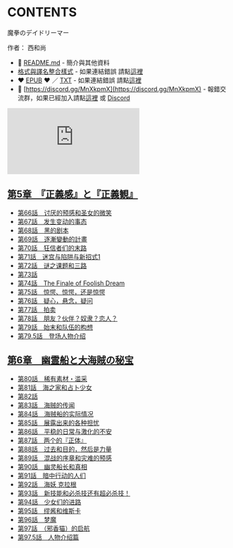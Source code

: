 # CONTENTS

魔拳のデイドリーマー  

作者： 西和尚  



- :closed_book: [README.md](README.md) - 簡介與其他資料
- [格式與譯名整合樣式](https://github.com/bluelovers/node-novel/blob/master/lib/locales/%E9%AD%94%E6%8B%B3%E3%81%AE%E3%83%87%E3%82%A4%E3%83%89%E3%83%AA%E3%83%BC%E3%83%9E%E3%83%BC.ts) - 如果連結錯誤 請點[這裡](https://github.com/bluelovers/node-novel/blob/master/lib/locales/)
-  :heart: [EPUB](https://gitlab.com/demonovel/epub-txt/blob/master/user/%E9%AD%94%E6%8B%B3%E3%81%AE%E3%83%87%E3%82%A4%E3%83%89%E3%83%AA%E3%83%BC%E3%83%9E%E3%83%BC.epub) :heart:  ／ [TXT](https://gitlab.com/demonovel/epub-txt/blob/master/user/out/%E9%AD%94%E6%8B%B3%E3%81%AE%E3%83%87%E3%82%A4%E3%83%89%E3%83%AA%E3%83%BC%E3%83%9E%E3%83%BC.out.txt) - 如果連結錯誤 請點[這裡](https://gitlab.com/demonovel/epub-txt/blob/master/user/)
- :mega: [https://discord.gg/MnXkpmX](https://discord.gg/MnXkpmX) - 報錯交流群，如果已經加入請點[這裡](https://discordapp.com/channels/467794087769014273/467794088285175809) 或 [Discord](https://discordapp.com/channels/@me)


![導航目錄](https://chart.apis.google.com/chart?cht=qr&chs=150x150&chl=https://gitlab.com/novel-group/txt-source/blob/master/user/魔拳のデイドリーマー/導航目錄.md "導航目錄")




## [第5章　『正義感』と『正義観』](%E7%AC%AC5%E7%AB%A0%E3%80%80%E3%80%8E%E6%AD%A3%E7%BE%A9%E6%84%9F%E3%80%8F%E3%81%A8%E3%80%8E%E6%AD%A3%E7%BE%A9%E8%A6%B3%E3%80%8F)

- [第66話　讨厌的预感和圣女的微笑](%E7%AC%AC5%E7%AB%A0%E3%80%80%E3%80%8E%E6%AD%A3%E7%BE%A9%E6%84%9F%E3%80%8F%E3%81%A8%E3%80%8E%E6%AD%A3%E7%BE%A9%E8%A6%B3%E3%80%8F/00680_%E7%AC%AC66%E8%A9%B1%E3%80%80%E8%AE%A8%E5%8E%8C%E7%9A%84%E9%A2%84%E6%84%9F%E5%92%8C%E5%9C%A3%E5%A5%B3%E7%9A%84%E5%BE%AE%E7%AC%91.txt)
- [第67話　发生变动的事态](%E7%AC%AC5%E7%AB%A0%E3%80%80%E3%80%8E%E6%AD%A3%E7%BE%A9%E6%84%9F%E3%80%8F%E3%81%A8%E3%80%8E%E6%AD%A3%E7%BE%A9%E8%A6%B3%E3%80%8F/00700_%E7%AC%AC67%E8%A9%B1%E3%80%80%E5%8F%91%E7%94%9F%E5%8F%98%E5%8A%A8%E7%9A%84%E4%BA%8B%E6%80%81.txt)
- [第68話　黑的剧本](%E7%AC%AC5%E7%AB%A0%E3%80%80%E3%80%8E%E6%AD%A3%E7%BE%A9%E6%84%9F%E3%80%8F%E3%81%A8%E3%80%8E%E6%AD%A3%E7%BE%A9%E8%A6%B3%E3%80%8F/00720_%E7%AC%AC68%E8%A9%B1%E3%80%80%E9%BB%91%E7%9A%84%E5%89%A7%E6%9C%AC.txt)
- [第69話　逐漸變動的計畫](%E7%AC%AC5%E7%AB%A0%E3%80%80%E3%80%8E%E6%AD%A3%E7%BE%A9%E6%84%9F%E3%80%8F%E3%81%A8%E3%80%8E%E6%AD%A3%E7%BE%A9%E8%A6%B3%E3%80%8F/00740_%E7%AC%AC69%E8%A9%B1%E3%80%80%E9%80%90%E6%BC%B8%E8%AE%8A%E5%8B%95%E7%9A%84%E8%A8%88%E7%95%AB.txt)
- [第70話　狂信者们的末路](%E7%AC%AC5%E7%AB%A0%E3%80%80%E3%80%8E%E6%AD%A3%E7%BE%A9%E6%84%9F%E3%80%8F%E3%81%A8%E3%80%8E%E6%AD%A3%E7%BE%A9%E8%A6%B3%E3%80%8F/00750_%E7%AC%AC70%E8%A9%B1%E3%80%80%E7%8B%82%E4%BF%A1%E8%80%85%E4%BB%AC%E7%9A%84%E6%9C%AB%E8%B7%AF.txt)
- [第71話　迷宫与陷阱与新招式1](%E7%AC%AC5%E7%AB%A0%E3%80%80%E3%80%8E%E6%AD%A3%E7%BE%A9%E6%84%9F%E3%80%8F%E3%81%A8%E3%80%8E%E6%AD%A3%E7%BE%A9%E8%A6%B3%E3%80%8F/00770_%E7%AC%AC71%E8%A9%B1%E3%80%80%E8%BF%B7%E5%AE%AB%E4%B8%8E%E9%99%B7%E9%98%B1%E4%B8%8E%E6%96%B0%E6%8B%9B%E5%BC%8F1.txt)
- [第72話　谜之课题和三路](%E7%AC%AC5%E7%AB%A0%E3%80%80%E3%80%8E%E6%AD%A3%E7%BE%A9%E6%84%9F%E3%80%8F%E3%81%A8%E3%80%8E%E6%AD%A3%E7%BE%A9%E8%A6%B3%E3%80%8F/00790_%E7%AC%AC72%E8%A9%B1%E3%80%80%E8%B0%9C%E4%B9%8B%E8%AF%BE%E9%A2%98%E5%92%8C%E4%B8%89%E8%B7%AF.txt)
- [第73話](%E7%AC%AC5%E7%AB%A0%E3%80%80%E3%80%8E%E6%AD%A3%E7%BE%A9%E6%84%9F%E3%80%8F%E3%81%A8%E3%80%8E%E6%AD%A3%E7%BE%A9%E8%A6%B3%E3%80%8F/00800_%E7%AC%AC73%E8%A9%B1.txt)
- [第74話　The Finale of Foolish Dream](%E7%AC%AC5%E7%AB%A0%E3%80%80%E3%80%8E%E6%AD%A3%E7%BE%A9%E6%84%9F%E3%80%8F%E3%81%A8%E3%80%8E%E6%AD%A3%E7%BE%A9%E8%A6%B3%E3%80%8F/00810_%E7%AC%AC74%E8%A9%B1%E3%80%80The%20Finale%20of%20Foolish%20Dream.txt)
- [第75話　惊愕、惊愕，还是惊愕](%E7%AC%AC5%E7%AB%A0%E3%80%80%E3%80%8E%E6%AD%A3%E7%BE%A9%E6%84%9F%E3%80%8F%E3%81%A8%E3%80%8E%E6%AD%A3%E7%BE%A9%E8%A6%B3%E3%80%8F/00830_%E7%AC%AC75%E8%A9%B1%E3%80%80%E6%83%8A%E6%84%95%E3%80%81%E6%83%8A%E6%84%95%EF%BC%8C%E8%BF%98%E6%98%AF%E6%83%8A%E6%84%95.txt)
- [第76話　疑心，悬念，疑问](%E7%AC%AC5%E7%AB%A0%E3%80%80%E3%80%8E%E6%AD%A3%E7%BE%A9%E6%84%9F%E3%80%8F%E3%81%A8%E3%80%8E%E6%AD%A3%E7%BE%A9%E8%A6%B3%E3%80%8F/00850_%E7%AC%AC76%E8%A9%B1%E3%80%80%E7%96%91%E5%BF%83%EF%BC%8C%E6%82%AC%E5%BF%B5%EF%BC%8C%E7%96%91%E9%97%AE.txt)
- [第77話　拍卖](%E7%AC%AC5%E7%AB%A0%E3%80%80%E3%80%8E%E6%AD%A3%E7%BE%A9%E6%84%9F%E3%80%8F%E3%81%A8%E3%80%8E%E6%AD%A3%E7%BE%A9%E8%A6%B3%E3%80%8F/00860_%E7%AC%AC77%E8%A9%B1%E3%80%80%E6%8B%8D%E5%8D%96.txt)
- [第78話　朋友？伙伴？奴隶？恋人？](%E7%AC%AC5%E7%AB%A0%E3%80%80%E3%80%8E%E6%AD%A3%E7%BE%A9%E6%84%9F%E3%80%8F%E3%81%A8%E3%80%8E%E6%AD%A3%E7%BE%A9%E8%A6%B3%E3%80%8F/00870_%E7%AC%AC78%E8%A9%B1%E3%80%80%E6%9C%8B%E5%8F%8B%EF%BC%9F%E4%BC%99%E4%BC%B4%EF%BC%9F%E5%A5%B4%E9%9A%B6%EF%BC%9F%E6%81%8B%E4%BA%BA%EF%BC%9F.txt)
- [第79話　始末和队伍的构想](%E7%AC%AC5%E7%AB%A0%E3%80%80%E3%80%8E%E6%AD%A3%E7%BE%A9%E6%84%9F%E3%80%8F%E3%81%A8%E3%80%8E%E6%AD%A3%E7%BE%A9%E8%A6%B3%E3%80%8F/00890_%E7%AC%AC79%E8%A9%B1%E3%80%80%E5%A7%8B%E6%9C%AB%E5%92%8C%E9%98%9F%E4%BC%8D%E7%9A%84%E6%9E%84%E6%83%B3.txt)
- [第79.5話　登场人物介绍](%E7%AC%AC5%E7%AB%A0%E3%80%80%E3%80%8E%E6%AD%A3%E7%BE%A9%E6%84%9F%E3%80%8F%E3%81%A8%E3%80%8E%E6%AD%A3%E7%BE%A9%E8%A6%B3%E3%80%8F/00900_%E7%AC%AC79.5%E8%A9%B1%E3%80%80%E7%99%BB%E5%9C%BA%E4%BA%BA%E7%89%A9%E4%BB%8B%E7%BB%8D.txt)


## [第6章　幽霊船と大海賊の秘宝](%E7%AC%AC6%E7%AB%A0%E3%80%80%E5%B9%BD%E9%9C%8A%E8%88%B9%E3%81%A8%E5%A4%A7%E6%B5%B7%E8%B3%8A%E3%81%AE%E7%A7%98%E5%AE%9D)

- [第80話　稀有素材・滥采](%E7%AC%AC6%E7%AB%A0%E3%80%80%E5%B9%BD%E9%9C%8A%E8%88%B9%E3%81%A8%E5%A4%A7%E6%B5%B7%E8%B3%8A%E3%81%AE%E7%A7%98%E5%AE%9D/00910_%E7%AC%AC80%E8%A9%B1%E3%80%80%E7%A8%80%E6%9C%89%E7%B4%A0%E6%9D%90%E3%83%BB%E6%BB%A5%E9%87%87.txt)
- [第81話　海之家和占卜少女](%E7%AC%AC6%E7%AB%A0%E3%80%80%E5%B9%BD%E9%9C%8A%E8%88%B9%E3%81%A8%E5%A4%A7%E6%B5%B7%E8%B3%8A%E3%81%AE%E7%A7%98%E5%AE%9D/00920_%E7%AC%AC81%E8%A9%B1%E3%80%80%E6%B5%B7%E4%B9%8B%E5%AE%B6%E5%92%8C%E5%8D%A0%E5%8D%9C%E5%B0%91%E5%A5%B3.txt)
- [第82話](%E7%AC%AC6%E7%AB%A0%E3%80%80%E5%B9%BD%E9%9C%8A%E8%88%B9%E3%81%A8%E5%A4%A7%E6%B5%B7%E8%B3%8A%E3%81%AE%E7%A7%98%E5%AE%9D/00930_%E7%AC%AC82%E8%A9%B1.txt)
- [第83話　海贼的传闻](%E7%AC%AC6%E7%AB%A0%E3%80%80%E5%B9%BD%E9%9C%8A%E8%88%B9%E3%81%A8%E5%A4%A7%E6%B5%B7%E8%B3%8A%E3%81%AE%E7%A7%98%E5%AE%9D/00950_%E7%AC%AC83%E8%A9%B1%E3%80%80%E6%B5%B7%E8%B4%BC%E7%9A%84%E4%BC%A0%E9%97%BB.txt)
- [第84話　海贼船的实际情况](%E7%AC%AC6%E7%AB%A0%E3%80%80%E5%B9%BD%E9%9C%8A%E8%88%B9%E3%81%A8%E5%A4%A7%E6%B5%B7%E8%B3%8A%E3%81%AE%E7%A7%98%E5%AE%9D/00970_%E7%AC%AC84%E8%A9%B1%E3%80%80%E6%B5%B7%E8%B4%BC%E8%88%B9%E7%9A%84%E5%AE%9E%E9%99%85%E6%83%85%E5%86%B5.txt)
- [第85話　展露出来的各种担忧](%E7%AC%AC6%E7%AB%A0%E3%80%80%E5%B9%BD%E9%9C%8A%E8%88%B9%E3%81%A8%E5%A4%A7%E6%B5%B7%E8%B3%8A%E3%81%AE%E7%A7%98%E5%AE%9D/00990_%E7%AC%AC85%E8%A9%B1%E3%80%80%E5%B1%95%E9%9C%B2%E5%87%BA%E6%9D%A5%E7%9A%84%E5%90%84%E7%A7%8D%E6%8B%85%E5%BF%A7.txt)
- [第86話　平稳的日常与激化的不安](%E7%AC%AC6%E7%AB%A0%E3%80%80%E5%B9%BD%E9%9C%8A%E8%88%B9%E3%81%A8%E5%A4%A7%E6%B5%B7%E8%B3%8A%E3%81%AE%E7%A7%98%E5%AE%9D/01000_%E7%AC%AC86%E8%A9%B1%E3%80%80%E5%B9%B3%E7%A8%B3%E7%9A%84%E6%97%A5%E5%B8%B8%E4%B8%8E%E6%BF%80%E5%8C%96%E7%9A%84%E4%B8%8D%E5%AE%89.txt)
- [第87話　两个的『正体』](%E7%AC%AC6%E7%AB%A0%E3%80%80%E5%B9%BD%E9%9C%8A%E8%88%B9%E3%81%A8%E5%A4%A7%E6%B5%B7%E8%B3%8A%E3%81%AE%E7%A7%98%E5%AE%9D/01010_%E7%AC%AC87%E8%A9%B1%E3%80%80%E4%B8%A4%E4%B8%AA%E7%9A%84%E3%80%8E%E6%AD%A3%E4%BD%93%E3%80%8F.txt)
- [第88話　过去和目的，然后是力量](%E7%AC%AC6%E7%AB%A0%E3%80%80%E5%B9%BD%E9%9C%8A%E8%88%B9%E3%81%A8%E5%A4%A7%E6%B5%B7%E8%B3%8A%E3%81%AE%E7%A7%98%E5%AE%9D/01020_%E7%AC%AC88%E8%A9%B1%E3%80%80%E8%BF%87%E5%8E%BB%E5%92%8C%E7%9B%AE%E7%9A%84%EF%BC%8C%E7%84%B6%E5%90%8E%E6%98%AF%E5%8A%9B%E9%87%8F.txt)
- [第89話　混战的序章和灾难的预感](%E7%AC%AC6%E7%AB%A0%E3%80%80%E5%B9%BD%E9%9C%8A%E8%88%B9%E3%81%A8%E5%A4%A7%E6%B5%B7%E8%B3%8A%E3%81%AE%E7%A7%98%E5%AE%9D/01030_%E7%AC%AC89%E8%A9%B1%E3%80%80%E6%B7%B7%E6%88%98%E7%9A%84%E5%BA%8F%E7%AB%A0%E5%92%8C%E7%81%BE%E9%9A%BE%E7%9A%84%E9%A2%84%E6%84%9F.txt)
- [第90話　幽灵船长和真相](%E7%AC%AC6%E7%AB%A0%E3%80%80%E5%B9%BD%E9%9C%8A%E8%88%B9%E3%81%A8%E5%A4%A7%E6%B5%B7%E8%B3%8A%E3%81%AE%E7%A7%98%E5%AE%9D/01040_%E7%AC%AC90%E8%A9%B1%E3%80%80%E5%B9%BD%E7%81%B5%E8%88%B9%E9%95%BF%E5%92%8C%E7%9C%9F%E7%9B%B8.txt)
- [第91話　暗中行动的人们](%E7%AC%AC6%E7%AB%A0%E3%80%80%E5%B9%BD%E9%9C%8A%E8%88%B9%E3%81%A8%E5%A4%A7%E6%B5%B7%E8%B3%8A%E3%81%AE%E7%A7%98%E5%AE%9D/01050_%E7%AC%AC91%E8%A9%B1%E3%80%80%E6%9A%97%E4%B8%AD%E8%A1%8C%E5%8A%A8%E7%9A%84%E4%BA%BA%E4%BB%AC.txt)
- [第92話　海妖 克拉根](%E7%AC%AC6%E7%AB%A0%E3%80%80%E5%B9%BD%E9%9C%8A%E8%88%B9%E3%81%A8%E5%A4%A7%E6%B5%B7%E8%B3%8A%E3%81%AE%E7%A7%98%E5%AE%9D/01060_%E7%AC%AC92%E8%A9%B1%E3%80%80%E6%B5%B7%E5%A6%96%20%E5%85%8B%E6%8B%89%E6%A0%B9.txt)
- [第93話　新技能和必杀技还有超必杀技！](%E7%AC%AC6%E7%AB%A0%E3%80%80%E5%B9%BD%E9%9C%8A%E8%88%B9%E3%81%A8%E5%A4%A7%E6%B5%B7%E8%B3%8A%E3%81%AE%E7%A7%98%E5%AE%9D/01070_%E7%AC%AC93%E8%A9%B1%E3%80%80%E6%96%B0%E6%8A%80%E8%83%BD%E5%92%8C%E5%BF%85%E6%9D%80%E6%8A%80%E8%BF%98%E6%9C%89%E8%B6%85%E5%BF%85%E6%9D%80%E6%8A%80%EF%BC%81.txt)
- [第94話　少女们的进路](%E7%AC%AC6%E7%AB%A0%E3%80%80%E5%B9%BD%E9%9C%8A%E8%88%B9%E3%81%A8%E5%A4%A7%E6%B5%B7%E8%B3%8A%E3%81%AE%E7%A7%98%E5%AE%9D/01080_%E7%AC%AC94%E8%A9%B1%E3%80%80%E5%B0%91%E5%A5%B3%E4%BB%AC%E7%9A%84%E8%BF%9B%E8%B7%AF.txt)
- [第95話　缪酱和维斯卡](%E7%AC%AC6%E7%AB%A0%E3%80%80%E5%B9%BD%E9%9C%8A%E8%88%B9%E3%81%A8%E5%A4%A7%E6%B5%B7%E8%B3%8A%E3%81%AE%E7%A7%98%E5%AE%9D/01090_%E7%AC%AC95%E8%A9%B1%E3%80%80%E7%BC%AA%E9%85%B1%E5%92%8C%E7%BB%B4%E6%96%AF%E5%8D%A1.txt)
- [第96話　梦魔](%E7%AC%AC6%E7%AB%A0%E3%80%80%E5%B9%BD%E9%9C%8A%E8%88%B9%E3%81%A8%E5%A4%A7%E6%B5%B7%E8%B3%8A%E3%81%AE%E7%A7%98%E5%AE%9D/01100_%E7%AC%AC96%E8%A9%B1%E3%80%80%E6%A2%A6%E9%AD%94.txt)
- [第97話　（邪香猫）的启航](%E7%AC%AC6%E7%AB%A0%E3%80%80%E5%B9%BD%E9%9C%8A%E8%88%B9%E3%81%A8%E5%A4%A7%E6%B5%B7%E8%B3%8A%E3%81%AE%E7%A7%98%E5%AE%9D/01105_%E7%AC%AC97%E8%A9%B1%E3%80%80%EF%BC%88%E9%82%AA%E9%A6%99%E7%8C%AB%EF%BC%89%E7%9A%84%E5%90%AF%E8%88%AA.txt)
- [第97.5話　人物介绍篇](%E7%AC%AC6%E7%AB%A0%E3%80%80%E5%B9%BD%E9%9C%8A%E8%88%B9%E3%81%A8%E5%A4%A7%E6%B5%B7%E8%B3%8A%E3%81%AE%E7%A7%98%E5%AE%9D/01106_%E7%AC%AC97.5%E8%A9%B1%E3%80%80%E4%BA%BA%E7%89%A9%E4%BB%8B%E7%BB%8D%E7%AF%87.txt)

